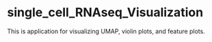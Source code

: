# single_cell_RNAseq_Visualization
This is application for visualizing UMAP, violin plots, and feature plots.
